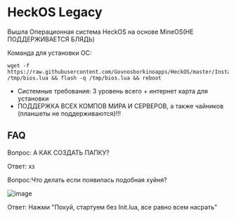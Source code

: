 # HeckOS Legacy

Вышла Операционная система HeckOS на основе MineOS(НЕ ПОДДЕРЖИВАЕТСЯ БЛЯДЬ)

Команда для установки ОС:

	wget -f https://raw.githubusercontent.com/Govnosborkinoapps/HeckOS/master/Installer/BIOS.lua /tmp/bios.lua && flash -q /tmp/bios.lua && reboot

-   Системные требования: 3 уровень всего + интернет карта для установки
-   ПОДДЕРЖКА ВСЕХ КОМПОВ МИРА И СЕРВЕРОВ, а также чайников (планшеты не поддерживаются)!!!

## FAQ
Вопрос: А КАК СОЗДАТЬ ПАПКУ?

Ответ: хз

Вопрос:Что делать если появилась подобная хуйня?

![image](https://github.com/Govnosborkinoapps/HeckOS/assets/83592338/ecd0bd2d-45e2-4a37-95f1-358ae8167778)

Ответ: Нажми "Похуй, стартуем без Init.lua, все равно всем насрать"


